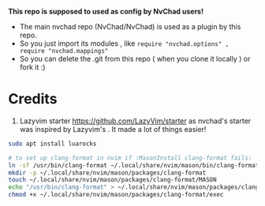 **This repo is supposed to used as config by NvChad users!**

- The main nvchad repo (NvChad/NvChad) is used as a plugin by this repo.
- So you just import its modules , like `require "nvchad.options" , require "nvchad.mappings"`
- So you can delete the .git from this repo ( when you clone it locally ) or fork it :)

# Credits

1) Lazyvim starter https://github.com/LazyVim/starter as nvchad's starter was inspired by Lazyvim's . It made a lot of things easier!

```bash
sudo apt install luarocks
```

```bash
# to set up clang-format in nvim if :MasonInstall clang-format fails:
ln -sf /usr/bin/clang-format ~/.local/share/nvim/mason/bin/clang-format
mkdir -p ~/.local/share/nvim/mason/packages/clang-format
touch ~/.local/share/nvim/mason/packages/clang-format/MASON
echo "/usr/bin/clang-format" > ~/.local/share/nvim/mason/packages/clang-format/exec
chmod +x ~/.local/share/nvim/mason/packages/clang-format/exec
```
